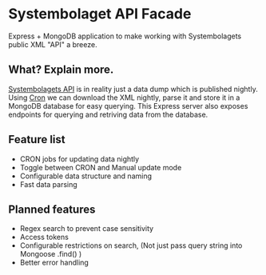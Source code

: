 # Systembolaget API Facade

Express + MongoDB application to make working with Systembolagets public XML "API" a breeze.

## What? Explain more.

[Systembolagets API](https://www.systembolaget.se/api) is in reality just a data dump which is published nightly. Using [Cron](https://en.wikipedia.org/wiki/Cron) we can download the XML nightly, parse it and store it in a MongoDB database for easy querying. This Express server also exposes endpoints for querying and retriving data from the database.

## Feature list

- CRON jobs for updating data nightly
- Toggle between CRON and Manual update mode
- Configurable data structure and naming
- Fast data parsing

## Planned features

- Regex search to prevent case sensitivity
- Access tokens
- Configurable restrictions on search, (Not just pass query string into Mongoose .find() )
- Better error handling
